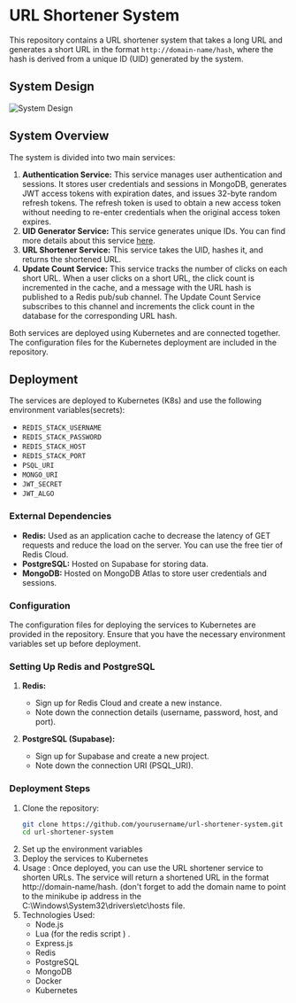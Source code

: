 # URL Shortener System

This repository contains a URL shortener system that takes a long URL and generates a short URL in the format `http://domain-name/hash`, where the hash is derived from a unique ID (UID) generated by the system.

## System Design

![System Design](design.png)

## System Overview

The system is divided into two main services:

1. **Authentication Service:** This service manages user authentication and sessions. It stores user credentials and sessions in MongoDB, generates JWT access tokens with expiration dates, and issues 32-byte random refresh tokens. The refresh token is used to obtain a new access token without needing to re-enter credentials when the original access token expires.
2. **UID Generator Service:** This service generates unique IDs. You can find more details about this service [here](https://github.com/Chiheb-Ellefi/Unique_ID_Generator).
3. **URL Shortener Service:** This service takes the UID, hashes it, and returns the shortened URL.
4. **Update Count Service:** This service tracks the number of clicks on each short URL. When a user clicks on a short URL, the click count is incremented in the cache, and a message with the URL hash is published to a Redis pub/sub channel. The Update Count Service subscribes to this channel and increments the click count in the database for the corresponding URL hash.

Both services are deployed using Kubernetes and are connected together. The configuration files for the Kubernetes deployment are included in the repository.

## Deployment

The services are deployed to Kubernetes (K8s) and use the following environment variables(secrets):

- `REDIS_STACK_USERNAME`
- `REDIS_STACK_PASSWORD`
- `REDIS_STACK_HOST`
- `REDIS_STACK_PORT`
- `PSQL_URI`
- `MONGO_URI`
- `JWT_SECRET`
- `JWT_ALGO`

### External Dependencies

- **Redis:** Used as an application cache to decrease the latency of GET requests and reduce the load on the server. You can use the free tier of Redis Cloud.
- **PostgreSQL:** Hosted on Supabase for storing data.
- **MongoDB:** Hosted on MongoDB Atlas to store user credentials and sessions.

### Configuration

The configuration files for deploying the services to Kubernetes are provided in the repository. Ensure that you have the necessary environment variables set up before deployment.

### Setting Up Redis and PostgreSQL

1. **Redis:** 
   - Sign up for Redis Cloud and create a new instance.
   - Note down the connection details (username, password, host, and port).

2. **PostgreSQL (Supabase):**
   - Sign up for Supabase and create a new project.
   - Note down the connection URI (PSQL_URI).

### Deployment Steps

1. Clone the repository:
   ```sh
   git clone https://github.com/yourusername/url-shortener-system.git
   cd url-shortener-system
2. Set up the environment variables
3. Deploy the services to Kubernetes
4. Usage :
   Once deployed, you can use the URL shortener service to shorten URLs. The service will return a shortened URL in the format http://domain-name/hash. (don't forget to add the domain name to point to the minikube ip address in the C:\Windows\System32\drivers\etc\hosts file.
5. Technologies Used:
   - Node.js
   - Lua (for the redis script ) .
   - Express.js
   - Redis
   - PostgreSQL
   - MongoDB
   - Docker
   - Kubernetes


